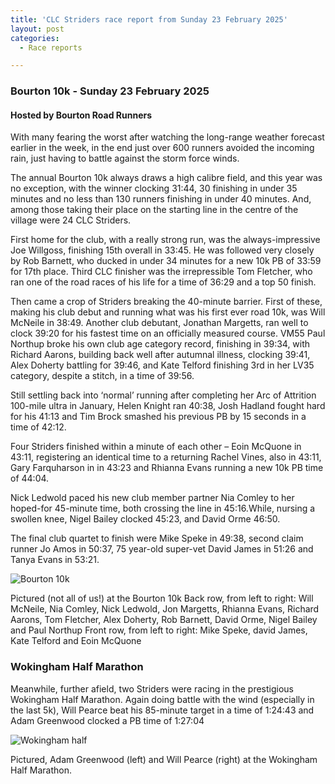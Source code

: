 ```yaml
---
title: 'CLC Striders race report from Sunday 23 February 2025'
layout: post
categories:
  - Race reports

---
```


### Bourton 10k - Sunday 23 February 2025
#### Hosted by Bourton Road Runners

With many fearing the worst after watching the long-range weather forecast earlier in the week, in the end just over 600 runners avoided the incoming rain, just having to battle against the storm force winds.

The annual Bourton 10k always draws a high calibre field, and this year was no exception, with the winner clocking 31:44, 30 finishing in under 35 minutes and no less than 130 runners finishing in under 40 minutes. And, among those taking their place on the starting line in the centre of the village were 24 CLC Striders.

First home for the club, with a really strong run, was the always-impressive Joe Willgoss, finishing 15th overall in 33:45. He was followed very closely by Rob Barnett, who ducked in under 34 minutes for a new 10k PB of 33:59 for 17th place. Third CLC finisher was the irrepressible Tom Fletcher, who ran one of the road races of his life for a time of 36:29 and a top 50 finish.

Then came a crop of Striders breaking the 40-minute barrier. First of these, making his club debut and running what was his first ever road 10k, was Will McNeile in 38:49. Another club debutant, Jonathan Margetts, ran well to clock 39:20 for his fastest time on an officially measured course. VM55 Paul Northup broke his own club age category record, finishing in 39:34, with Richard Aarons, building back well after autumnal illness, clocking 39:41, Alex Doherty battling for 39:46, and Kate Telford finishing 3rd in her LV35 category, despite a stitch, in a time of 39:56.

Still settling back into ‘normal’ running after completing her Arc of Attrition 100-mile ultra in January, Helen Knight ran 40:38, Josh Hadland fought hard for his 41:13 and Tim Brock smashed his previous PB by 15 seconds in a time of 42:12.

Four Striders finished within a minute of each other – Eoin McQuone in 43:11, registering an identical time to a returning Rachel Vines, also in 43:11, Gary Farquharson in in 43:23 and Rhianna Evans running a new 10k PB time of 44:04.

Nick Ledwold paced his new club member partner Nia Comley to her hoped-for 45-minute time, both crossing the line in 45:16.While, nursing a swollen knee, Nigel Bailey clocked 45:23, and David Orme 46:50.

The final club quartet to finish were Mike Speke in 49:38, second claim runner Jo Amos in 50:37, 75 year-old super-vet David James in 51:26 and Tanya Evans in 53:21.

![Bourton 10k](/images/2025/02/2025-02-24-Bourton-10k.jpg "Bourton 10k")

Pictured (not all of us!) at the Bourton 10k
Back row, from left to right: Will McNeile, Nia Comley, Nick Ledwold, Jon Margetts, Rhianna Evans, Richard Aarons, Tom Fletcher, Alex Doherty, Rob Barnett, David Orme, Nigel Bailey and Paul Northup
Front row, from left to right: Mike Speke, david James, Kate Telford and Eoin McQuone 

### Wokingham Half Marathon

Meanwhile, further afield, two Striders were racing in the prestigious Wokingham Half Marathon. Again doing battle with the wind (especially in the last 5k), Will Pearce beat his 85-minute target in a time of 1:24:43 and Adam Greenwood clocked a PB time of 1:27:04

![Wokingham half](/images/2025/02/2025-02-24-Wokingham-half.jpg "Wokingham half")

Pictured, Adam Greenwood (left) and Will Pearce (right) at the Wokingham Half Marathon.



